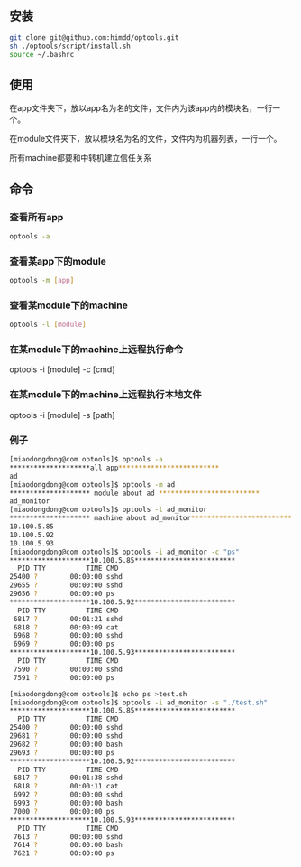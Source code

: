 ## 安装
```bash
git clone git@github.com:himdd/optools.git
sh ./optools/script/install.sh
source ~/.bashrc
```
## 使用

在app文件夹下，放以app名为名的文件，文件内为该app内的模块名，一行一个。

在module文件夹下，放以模块名为名的文件，文件内为机器列表，一行一个。

所有machine都要和中转机建立信任关系

## 命令
### 查看所有app
```bash
optools -a
```
### 查看某app下的module
```bash
optools -m [app]
```
### 查看某module下的machine
```bash
optools -l [module]
```
### 在某module下的machine上远程执行命令
optools -i [module] -c [cmd]

### 在某module下的machine上远程执行本地文件
optools -i [module] -s [path]

### 例子
```bash
[miaodongdong@com optools]$ optools -a
********************all app*************************
ad
[miaodongdong@com optools]$ optools -m ad
******************** module about ad *************************
ad_monitor
[miaodongdong@com optools]$ optools -l ad_monitor
******************** machine about ad_monitor*************************
10.100.5.85
10.100.5.92
10.100.5.93
[miaodongdong@com optools]$ optools -i ad_monitor -c "ps"
********************10.100.5.85*************************
  PID TTY          TIME CMD
25400 ?        00:00:00 sshd
29655 ?        00:00:00 sshd
29656 ?        00:00:00 ps
********************10.100.5.92*************************
  PID TTY          TIME CMD
 6817 ?        00:01:21 sshd
 6818 ?        00:00:09 cat
 6968 ?        00:00:00 sshd
 6969 ?        00:00:00 ps
********************10.100.5.93*************************
  PID TTY          TIME CMD
 7590 ?        00:00:00 sshd
 7591 ?        00:00:00 ps

[miaodongdong@com optools]$ echo ps >test.sh
[miaodongdong@com optools]$ optools -i ad_monitor -s "./test.sh"
********************10.100.5.85*************************
  PID TTY          TIME CMD
25400 ?        00:00:00 sshd
29681 ?        00:00:00 sshd
29682 ?        00:00:00 bash
29693 ?        00:00:00 ps
********************10.100.5.92*************************
  PID TTY          TIME CMD
 6817 ?        00:01:38 sshd
 6818 ?        00:00:11 cat
 6992 ?        00:00:00 sshd
 6993 ?        00:00:00 bash
 7000 ?        00:00:00 ps
********************10.100.5.93*************************
  PID TTY          TIME CMD
 7613 ?        00:00:00 sshd
 7614 ?        00:00:00 bash
 7621 ?        00:00:00 ps
```
